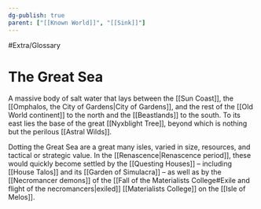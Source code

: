 ```yaml
---
dg-publish: true
parent: ["[[Known World]]", "[[Sink]]"]
---
```

#Extra/Glossary
# The Great Sea

A massive body of salt water that lays between the [[Sun Coast]], the [[Omphalos, the City of Gardens|City of Gardens]], and the rest of the [[Old World continent]] to the north and the [[Beastlands]] to the south. To its east lies the base of the great [[Nyxblight Tree]], beyond which is nothing but the perilous [[Astral Wilds]].

Dotting the Great Sea are a great many isles, varied in size, resources, and tactical or strategic value. In the [[Renascence|Renascence period]], these would quickly become settled by the [[Questing Houses]] – including [[House Talos]] and its [[Garden of Simulacra]] – as well as by the [[Necromancer demons]] of the [[Fall of the Materialists College#Exile and flight of the necromancers|exiled]] [[Materialists College]] on the [[Isle of Melos]].